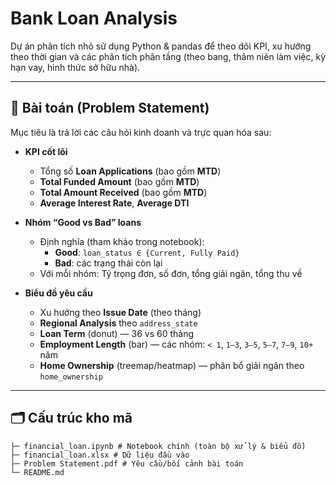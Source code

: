 # Bank Loan Analysis

Dự án phân tích nhỏ sử dụng Python & pandas để theo dõi KPI, xu hướng theo thời gian và các phân tích phân tầng (theo bang, thâm niên làm việc, kỳ hạn vay, hình thức sở hữu nhà).

---

## 🎯 Bài toán (Problem Statement)

Mục tiêu là trả lời các câu hỏi kinh doanh và trực quan hóa sau:

- **KPI cốt lõi**  
  - Tổng số **Loan Applications** (bao gồm **MTD**)  
  - **Total Funded Amount** (bao gồm **MTD**)  
  - **Total Amount Received** (bao gồm **MTD**)  
  - **Average Interest Rate**, **Average DTI**

- **Nhóm “Good vs Bad” loans**  
  - Định nghĩa (tham khảo trong notebook):  
    - **Good**: `loan_status ∈ {Current, Fully Paid}`  
    - **Bad**: các trạng thái còn lại  
  - Với mỗi nhóm: Tỷ trọng đơn, số đơn, tổng giải ngân, tổng thu về

- **Biểu đồ yêu cầu**  
  - Xu hướng theo **Issue Date** (theo tháng)  
  - **Regional Analysis** theo `address_state`  
  - **Loan Term** (donut) — 36 vs 60 tháng  
  - **Employment Length** (bar) — các nhóm: `< 1`, `1–3`, `3–5`, `5–7`, `7–9`, `10+` năm  
  - **Home Ownership** (treemap/heatmap) — phân bổ giải ngân theo `home_ownership`

---

## 🗂 Cấu trúc kho mã
```
├─ financial_loan.ipynb # Notebook chính (toàn bộ xử lý & biểu đồ)
├─ financial_loan.xlsx # Dữ liệu đầu vào
├─ Problem Statement.pdf # Yêu cầu/bối cảnh bài toán
└─ README.md
```
